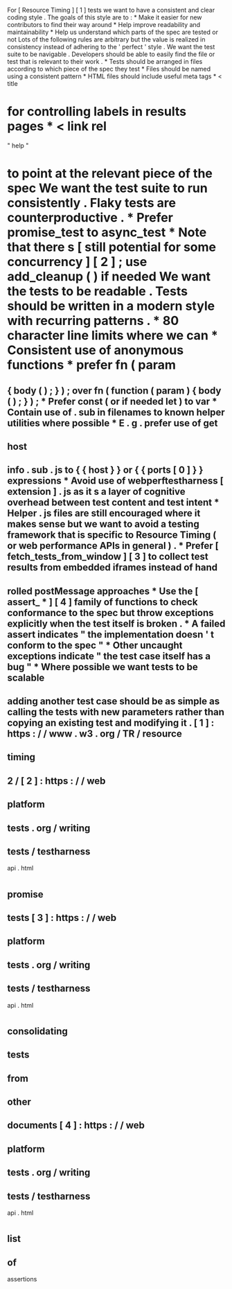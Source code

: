 For
[
Resource
Timing
]
[
1
]
tests
we
want
to
have
a
consistent
and
clear
coding
style
.
The
goals
of
this
style
are
to
:
*
Make
it
easier
for
new
contributors
to
find
their
way
around
*
Help
improve
readability
and
maintainability
*
Help
us
understand
which
parts
of
the
spec
are
tested
or
not
Lots
of
the
following
rules
are
arbitrary
but
the
value
is
realized
in
consistency
instead
of
adhering
to
the
'
perfect
'
style
.
We
want
the
test
suite
to
be
navigable
.
Developers
should
be
able
to
easily
find
the
file
or
test
that
is
relevant
to
their
work
.
*
Tests
should
be
arranged
in
files
according
to
which
piece
of
the
spec
they
test
*
Files
should
be
named
using
a
consistent
pattern
*
HTML
files
should
include
useful
meta
tags
*
<
title
>
for
controlling
labels
in
results
pages
*
<
link
rel
=
"
help
"
>
to
point
at
the
relevant
piece
of
the
spec
We
want
the
test
suite
to
run
consistently
.
Flaky
tests
are
counterproductive
.
*
Prefer
promise_test
to
async_test
*
Note
that
there
s
[
still
potential
for
some
concurrency
]
[
2
]
;
use
add_cleanup
(
)
if
needed
We
want
the
tests
to
be
readable
.
Tests
should
be
written
in
a
modern
style
with
recurring
patterns
.
*
80
character
line
limits
where
we
can
*
Consistent
use
of
anonymous
functions
*
prefer
fn
(
param
=
>
{
body
(
)
;
}
)
;
over
fn
(
function
(
param
)
{
body
(
)
;
}
)
;
*
Prefer
const
(
or
if
needed
let
)
to
var
*
Contain
use
of
.
sub
in
filenames
to
known
helper
utilities
where
possible
*
E
.
g
.
prefer
use
of
get
-
host
-
info
.
sub
.
js
to
{
{
host
}
}
or
{
{
ports
[
0
]
}
}
expressions
*
Avoid
use
of
webperftestharness
[
extension
]
.
js
as
it
s
a
layer
of
cognitive
overhead
between
test
content
and
test
intent
*
Helper
.
js
files
are
still
encouraged
where
it
makes
sense
but
we
want
to
avoid
a
testing
framework
that
is
specific
to
Resource
Timing
(
or
web
performance
APIs
in
general
)
.
*
Prefer
[
fetch_tests_from_window
]
[
3
]
to
collect
test
results
from
embedded
iframes
instead
of
hand
-
rolled
postMessage
approaches
*
Use
the
[
assert_
*
]
[
4
]
family
of
functions
to
check
conformance
to
the
spec
but
throw
exceptions
explicitly
when
the
test
itself
is
broken
.
*
A
failed
assert
indicates
"
the
implementation
doesn
'
t
conform
to
the
spec
"
*
Other
uncaught
exceptions
indicate
"
the
test
case
itself
has
a
bug
"
*
Where
possible
we
want
tests
to
be
scalable
-
adding
another
test
case
should
be
as
simple
as
calling
the
tests
with
new
parameters
rather
than
copying
an
existing
test
and
modifying
it
.
[
1
]
:
https
:
/
/
www
.
w3
.
org
/
TR
/
resource
-
timing
-
2
/
[
2
]
:
https
:
/
/
web
-
platform
-
tests
.
org
/
writing
-
tests
/
testharness
-
api
.
html
#
promise
-
tests
[
3
]
:
https
:
/
/
web
-
platform
-
tests
.
org
/
writing
-
tests
/
testharness
-
api
.
html
#
consolidating
-
tests
-
from
-
other
-
documents
[
4
]
:
https
:
/
/
web
-
platform
-
tests
.
org
/
writing
-
tests
/
testharness
-
api
.
html
#
list
-
of
-
assertions
